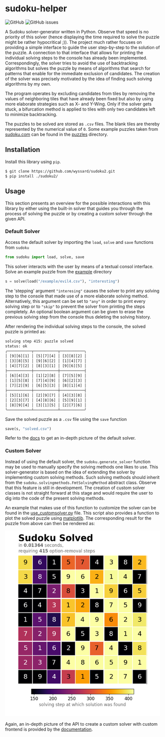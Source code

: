 # sudoku-helper

![GitHub](https://img.shields.io/github/license/wyssard/sudoku2) 
![GitHub issues](https://img.shields.io/github/issues/wyssard/sudoku2)


A Sudoku solver-generator written in Python. Observe that speed is no priority of this solver (hence displaying the time required to solve the puzzle might be rather hypocritical ;)). The project much rather focuses on providing a simple interface to guide the user step-by-step to the solution of the puzzle. A connection to that interface that allows for printing the individual solving steps to the console has already been implemented. Correspondingly, the solver tries to avoid the use of backtracking algorithms but solves the puzzle by means of algorithms that search for patterns that enable for the immediate exclusion of candidates. The creation of the solver was precisely motivated by the idea of finding such solving algorithms by my own.

The program operates by excluding candidates from tiles by removing the values of neighboring tiles that have already been fixed but also by using more elaborate strategies such as X- and Y-Wing. Only if the solver gets stuck, a bifurcation method is applied to tiles with only two candidates left to minimize backtracking. 

The puzzles to be solved are stored as `.csv` files. The blank tiles are thereby represented by the numerical value of `0`. Some example puzzles taken from [sudoku.com](https://www.sudoku.com) can be found in the [puzzles](/puzzles/) directory.



## Installation

Install this library using `pip`.

```shell
$ git clone https://github.com/wyssard/sudoku2.git
$ pip install ./sudoku2/
```

## Usage

This section presents an overview for the possible interactions with this library by either using the built-in solver that guides you through the process of solving the puzzle or by creating a custom solver through the given API.

### Default Solver

Access the default solver by importing the `load`, `solve` and `save` functions from `sudoku`

```python
from sudoku import load, solve, save 
```

This solver interacts with the user by means of a textual consol interface. Solve an example puzzle from the [example](/puzzles/) directory

```python
s = solve(load("/example/evil4.csv"), "interesting")
```

The 'stepping' argument `"interesing"` causes the solver to print any solving step to the console that made use of a more elaborate solving method. Alternatively, this argument can be set to `"any"` in order to print every solving step or to `"skip"` to prevent the solver from printing the steps completely. An optional boolean argument can be given to erase the previous solving step from the console thus deleting the solving history.

After rendering the individual solving steps to the console, the solved puzzle is printed as:

```shell 
solving step 415: puzzle solved
status: ok
╭───────────┬───────────┬───────────╮
│ [9][6][1] │ [5][7][4] │ [3][8][2] │
│ [3][8][5] │ [9][6][2] │ [1][4][7] │
│ [4][7][2] │ [8][3][1] │ [9][6][5] │
├───────────┼───────────┼───────────┤
│ [6][4][3] │ [1][2][8] │ [7][5][9] │
│ [1][5][8] │ [7][4][9] │ [6][2][3] │
│ [7][2][9] │ [6][5][3] │ [8][1][4] │
├───────────┼───────────┼───────────┤
│ [5][1][6] │ [2][9][7] │ [4][3][8] │
│ [2][3][7] │ [4][8][6] │ [5][9][1] │
│ [8][9][4] │ [3][1][5] │ [2][7][6] │
╰───────────┴───────────┴───────────╯
```

Save the solved puzzle as a `.csv` file using the `save` function

```python
save(s, "solved.csv")
```

Refer to the [docs](docs/content/index.md) to get an in-depth picture of the default solver.

### Custom Solver

Instead of using the default solver, the `sudoku.generate_solver` function may be used to manually specify the solving methods one likes to use. This solver-generator is based on the idea of extending the solver by implementing custom solving methods. Such solving methods should inherit from the `sudoku.solvingmethods.FmtSolvingMethod` abstract class. Observe that this feature is still in development. The creation of custom solver classes is not straight forward at this stage and would require the user to dig into the code of the present solving methods.

An example that makes use of this function to customize the solver can be found in the [use_customsolver.py](examples/std_examples/use_customsolver.py) file. This script also provides a function to plot the solved puzzle using [matplotlib](https://github.com/matplotlib/matplotlib). The corresponding result for the puzzle from above can then be rendered as:

![solved.png](img/solved.png)

Again, an in-depth picture of the API to create a custom solver with custom frontend is provided by the [documentation](docs/content/index.md).
